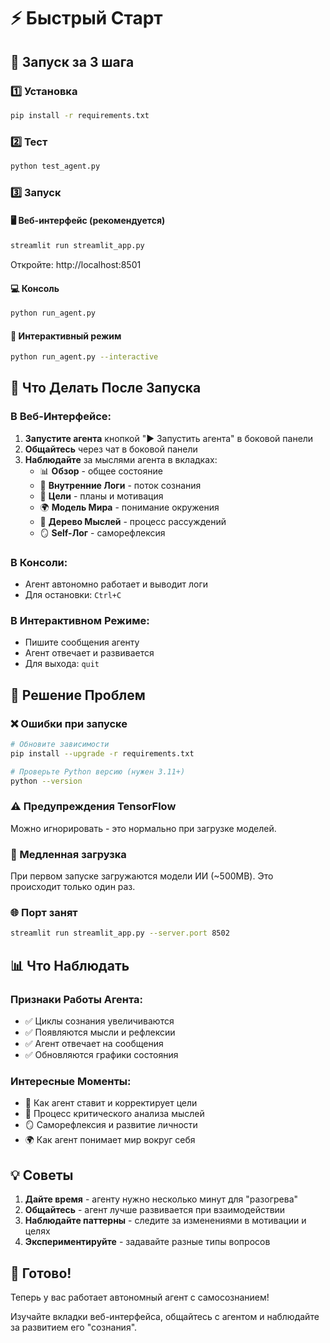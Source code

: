 # ⚡ Быстрый Старт

## 🚀 Запуск за 3 шага

### 1️⃣ Установка
```bash
pip install -r requirements.txt
```

### 2️⃣ Тест
```bash
python test_agent.py
```

### 3️⃣ Запуск

#### 🖥️ Веб-интерфейс (рекомендуется)
```bash
streamlit run streamlit_app.py
```
Откройте: http://localhost:8501

#### 💻 Консоль
```bash
python run_agent.py
```

#### 💬 Интерактивный режим
```bash
python run_agent.py --interactive
```

## 🎯 Что Делать После Запуска

### В Веб-Интерфейсе:
1. **Запустите агента** кнопкой "▶️ Запустить агента" в боковой панели
2. **Общайтесь** через чат в боковой панели
3. **Наблюдайте** за мыслями агента в вкладках:
   - 📊 **Обзор** - общее состояние
   - 🧠 **Внутренние Логи** - поток сознания
   - 🎯 **Цели** - планы и мотивация
   - 🌍 **Модель Мира** - понимание окружения
   - 💭 **Дерево Мыслей** - процесс рассуждений
   - 🪞 **Self-Лог** - саморефлексия

### В Консоли:
- Агент автономно работает и выводит логи
- Для остановки: `Ctrl+C`

### В Интерактивном Режиме:
- Пишите сообщения агенту
- Агент отвечает и развивается
- Для выхода: `quit`

## 🔧 Решение Проблем

### ❌ Ошибки при запуске
```bash
# Обновите зависимости
pip install --upgrade -r requirements.txt

# Проверьте Python версию (нужен 3.11+)
python --version
```

### ⚠️ Предупреждения TensorFlow
Можно игнорировать - это нормально при загрузке моделей.

### 🐌 Медленная загрузка
При первом запуске загружаются модели ИИ (~500MB). Это происходит только один раз.

### 🌐 Порт занят
```bash
streamlit run streamlit_app.py --server.port 8502
```

## 📊 Что Наблюдать

### Признаки Работы Агента:
- ✅ Циклы сознания увеличиваются
- ✅ Появляются мысли и рефлексии
- ✅ Агент отвечает на сообщения
- ✅ Обновляются графики состояния

### Интересные Моменты:
- 🎯 Как агент ставит и корректирует цели
- 🤔 Процесс критического анализа мыслей
- 🪞 Саморефлексия и развитие личности
- 🌍 Как агент понимает мир вокруг себя

## 💡 Советы

1. **Дайте время** - агенту нужно несколько минут для "разогрева"
2. **Общайтесь** - агент лучше развивается при взаимодействии
3. **Наблюдайте паттерны** - следите за изменениями в мотивации и целях
4. **Экспериментируйте** - задавайте разные типы вопросов

## 🎉 Готово!

Теперь у вас работает автономный агент с самосознанием! 

Изучайте вкладки веб-интерфейса, общайтесь с агентом и наблюдайте за развитием его "сознания". 
